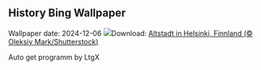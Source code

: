 ## History Bing Wallpaper
Wallpaper date: 2024-12-06
![](https://www.bing.com/th?id=OHR.HelsinkiDusk_DE-DE2937448278_UHD.jpg&w=1000)Download: [Altstadt in Helsinki, Finnland (© Oleksiy Mark/Shutterstock)](https://www.bing.com/th?id=OHR.HelsinkiDusk_DE-DE2937448278_UHD.jpg)

Auto get programm by LtgX
